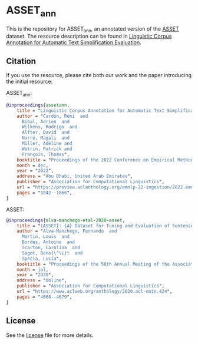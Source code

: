 # ASSET<sub>ann</sub> 

This is the repository for ASSET<sub>ann</sub>, an annotated version of the [ASSET](https://github.com/facebookresearch/asset) dataset.
The resource description can be found in [Linguistic Corpus Annotation for Automatic Text Simplification Evaluation](https://aclanthology.org/2022.emnlp-main.121/).



## Citation
If you use the resource, please cite both our work and the paper introducing the initial resource:

ASSET<sub>ann</sub>:

```bibtex
@inproceedings{assetann,
    title = "Linguistic Corpus Annotation for Automatic Text Simplification Evaluation",
    author = "Cardon, Rémi  and
      Bibal, Adrien  and
      Wilkens, Rodrigo  and
      Alfter, David  and
      Norré, Magali  and
      Müller, Adeline and
      Watrin, Patrick and
      François, Thomas",
    booktitle = "Proceedings of the 2022 Conference on Empirical Methods in Natural Language Processing",
    month = dec,
    year = "2022",
    address = "Abu Dhabi, United Arab Emirates",
    publisher = "Association for Computational Linguistics",
    url = "https://preview.aclanthology.org/emnlp-22-ingestion/2022.emnlp-main.121/",
    pages = "1842--1866",
}
```
ASSET:

```bibtex
@inproceedings{alva-manchego-etal-2020-asset,
    title = "{ASSET}: {A} Dataset for Tuning and Evaluation of Sentence Simplification Models with Multiple Rewriting Transformations",
    author = "Alva-Manchego, Fernando  and
      Martin, Louis  and
      Bordes, Antoine  and
      Scarton, Carolina  and
      Sagot, Beno{\^\i}t  and
      Specia, Lucia",
    booktitle = "Proceedings of the 58th Annual Meeting of the Association for Computational Linguistics",
    month = jul,
    year = "2020",
    address = "Online",
    publisher = "Association for Computational Linguistics",
    url = "https://www.aclweb.org/anthology/2020.acl-main.424",
    pages = "4668--4679",
}
```

## License

See the [license](license) file for more details.
